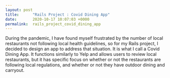 ```yaml
---
layout: post
title:      "Rails Project : Covid Dining App"
date:       2020-10-17 10:07:03 +0000
permalink:  rails_project_covid_dining_app
---
```



During the pandemic, I have found myself frustrated by the number of local restaurants not following local health guidelines, so for my Rails project, I decided to design an app to address that situation. It is what I call a Covid Dining App. It functions similarly to Yelp and allows users to review local restaurants, but it has specific focus on whether or not the restaurants are following local regulations, and whether or not they have outdoor dining and carryout.
